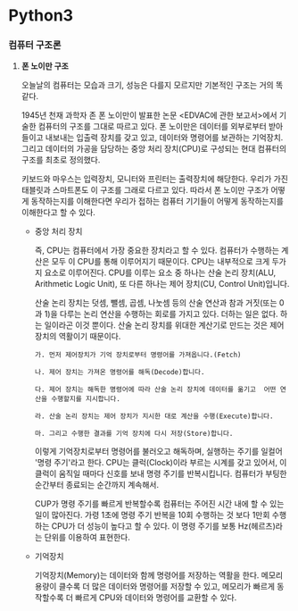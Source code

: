 # Python3 

###  컴퓨터 구조론

1. **폰 노이만 구조**

   오늘날의 컴퓨터는 모습과 크기, 성능은 다를지 모르지만 기본적인 구조는 거의 똑같다.

   1945년 천재 과학자 존 폰 노이만이 발표한 논문 <EDVAC에 관한 보고서>에서 기술한 컴퓨터의 구조를 그대로 따르고 있다. 폰 노이만은 데이터를 외부로부터 받아들이고 내보내는 입출력 장치를 갖고 있고, 데이터와 명령어를 보관하는 기억장치. 그리고 데이터의 가공을 담당하는 중앙 처리 장치(CPU)로 구성되는 현대 컴퓨터의 구조를 최초로 정의했다.

   키보드와 마우스는 입력장치, 모니터와 프린터는 출력장치에 해당한다. 우리가 가진 태블릿과 스마트폰도 이 구조를 그래로 다르고 있다. 따라서 폰 노이만 구조가 어떻게 동작하는지를 이해한다면 우리가 접하는 컴퓨터 기기들이 어떻게 동작하는지를 이해한다고 할 수 있다. 

   

   * 중앙 처리 장치

     즉, CPU는 컴퓨터에서 가장 중요한 장치라고 할 수 있다. 컴퓨터가 수행하는 계산은 모두 이 CPU를 통해 이루어지기 때문이다. CPU는 내부적으로 크게 두가지 요소로 이루어진다. CPU를 이루는 요소 중 하나는 산술 논리 장치(ALU, Arithmetic Logic Unit), 또 다른 하나는 제어 장치(CU, Control Unit)입니다. 

     산술 논리 장치는 덧셈, 뺄셈, 곱셈, 나눗셈 등의 산술 연산과 참과 거짓(또는 0과 1)을 다루는 논리 연산을 수행하는 회로를 가지고 있다. 더하는 일은 없다. 하는 일이라곤 이것 뿐이다. 산술 논리 장치를 위대한 계산기로 만드는 것은 제어 장치의 역활이기 때문이다. 

     ```
     가. 먼저 제어장치가 기억 장치로부터 명령어를 가져옵니다.(Fetch)
     
     나. 제어 장치는 가져온 명령어를 해독(Decode)합니다.
     
     다. 제어 장치는 해독한 명령어에 따라 산술 논리 장치에 데이터를 옮기고  어떤 연산을 수행할지를 지시합니다.
     
     라. 산술 논리 장치는 제어 장치가 지시한 대로 계산을 수행(Execute)합니다.
     
     마. 그리고 수행한 결과를 기억 장치에 다시 저장(Store)합니다.
     ```

     이렇게 기억장치로부터 명령어를 불러오고 해독하며, 실행하는 주기를 일컬어 '명령 주기'라고 한다. CPU는 클럭(Clock)이라 부르는 시계를 갖고 있어서, 이 클럭이 움직일 때마다 신호를 보내 명령 주기를 반복시킵니다. 컴퓨터가 부팅한 순간부터 종료되는 순간까지 계속해서.

     CUP가 명령 주기를 빠르게 반복할수록 컴퓨터는 주어진 시간 내에 할 수 있는 일이 많아진다. 가령 1초에 명령 주기 반복을 10회 수행하는 것 보다 1만회 수행하는 CPU가 더 성능이 높다고 할 수 있다. 이 명령 주기를 보통 Hz(헤르츠)라는 단위를 이용하여 표현한다.

     

   * 기억장치

     기억장치(Memory)는 데이터와 함께 명령어를 저장하는 역활을 한다. 메모리 용량이 클수록 더 많은 데이터와 명령어를 저장할 수 있고, 메모리가 빠르게 동작할수록 더 빠르게 CPU와 데이터와 명령어를 교환할 수 있다.